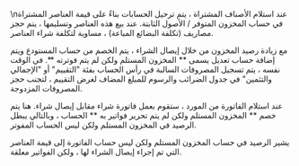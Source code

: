 \nعند استلام الأصناف المشتراة ، يتم ترحيل الحسابات بناءً على قيمة العناصر المشتراة في حساب المخزون المتوفر / الأصول الثابتة. عند بيع هذه العناصر وتسليمها ، يتم حجز مصاريف (تكلفة البضائع المباعة) ، مساوية لتكلفة شراء العناصر.

مع زيادة رصيد المخزون من خلال إيصال الشراء ، يتم الخصم من حساب المستودع ويتم إضافة حساب تعديل يسمى ** المخزون المستلم ولكن لم يتم فوترته **. في الوقت نفسه ، يتم تسجيل المصروفات السالبة في رأس الحساب بفئة "التقييم" أو "الإجمالي والتثمين" في جدول الضرائب والرسوم للمبلغ المضاف لغرض التقييم ، لتجنب حجز المصروفات المزدوجة.

عند استلام الفاتورة من المورد ، ستقوم بعمل فاتورة شراء مقابل إيصال شراء. هنا يتم خصم ** المخزون المستلم ولكن لم يتم تحرير فواتير به ** الحساب ، وبالتالي يبطل الرصيد في المخزون المستلم ولكن ليس الحساب المفوتر.

يشير الرصيد في حساب المخزون المستلم ولكن ليس حساب الفاتورة إلى قيمة العناصر التي تم إجراء إيصال الشراء لها ، ولكن الفواتير معلقة.